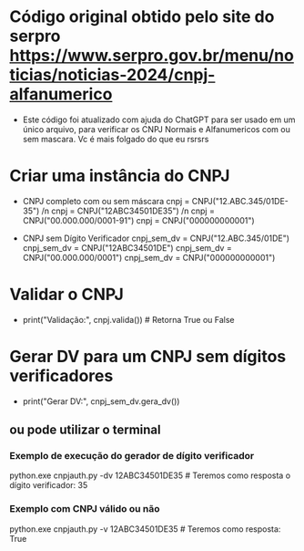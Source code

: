 # Código original obtido pelo site do serpro https://www.serpro.gov.br/menu/noticias/noticias-2024/cnpj-alfanumerico

* Este código foi atualizado com ajuda do ChatGPT para ser usado em um único arquivo, para verificar os CNPJ Normais e Alfanumericos com ou sem mascara.
    Vc é mais folgado do que eu rsrsrs

# Criar uma instância do CNPJ

* CNPJ completo com ou sem máscara
cnpj = CNPJ("12.ABC.345/01DE-35") /n
cnpj = CNPJ("12ABC34501DE35") /n
cnpj = CNPJ("00.000.000/0001-91")
cnpj = CNPJ("000000000001")

* CNPJ sem Dígito Verificador
cnpj_sem_dv = CNPJ("12.ABC.345/01DE")
cnpj_sem_dv = CNPJ("12ABC34501DE")
cnpj_sem_dv = CNPJ("00.000.000/0001")
cnpj_sem_dv = CNPJ("000000000001")

# Validar o CNPJ
* print("Validação:", cnpj.valida())  # Retorna True ou False

# Gerar DV para um CNPJ sem dígitos verificadores
* print("Gerar DV:", cnpj_sem_dv.gera_dv())

## ou pode utilizar o terminal

### Exemplo de execução do gerador de dígito verificador
python.exe cnpjauth.py -dv 12ABC34501DE35 # Teremos como resposta o dígito verificador: 35

### Exemplo com CNPJ válido ou não
python.exe cnpjauth.py -v 12ABC34501DE35 # Teremos como resposta: True
